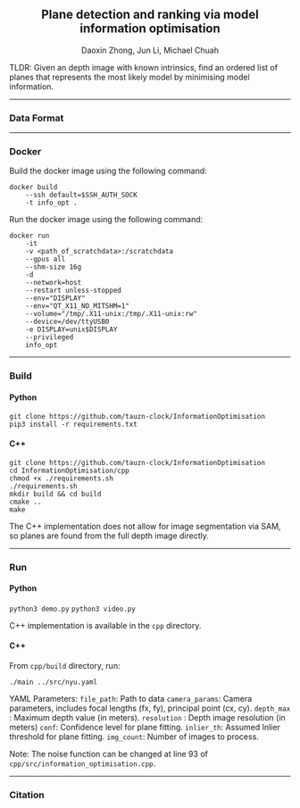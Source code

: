 <div align="center">
  
<h2> Plane detection and ranking via model information optimisation </h2>
<p>Daoxin Zhong, Jun Li, Michael Chuah</p>

</div>

TLDR: Given an depth image with known intrinsics, find an ordered list of planes that represents the most likely model by minimising model information.

---
### Data Format
---
### Docker

Build the docker image using the following command:

```
docker build 
    --ssh default=$SSH_AUTH_SOCK 
    -t info_opt .
```

Run the docker image using the following command:

```
docker run  
    -it 
    -v <path_of_scratchdata>:/scratchdata 
    --gpus all 
    --shm-size 16g  
    -d  
    --network=host  
    --restart unless-stopped  
    --env="DISPLAY"  
    --env="QT_X11_NO_MITSHM=1"  
    --volume="/tmp/.X11-unix:/tmp/.X11-unix:rw"   
    --device=/dev/ttyUSB0  
    -e DISPLAY=unix$DISPLAY  
    --privileged 
    info_opt
```
---
### Build

#### Python

```
git clone https://github.com/tauzn-clock/InformationOptimisation
pip3 install -r requirements.txt
```

#### C++

```
git clone https://github.com/tauzn-clock/InformationOptimisation
cd InformationOptimisation/cpp
chmod +x ./requirements.sh
./requirements.sh
mkdir build && cd build
cmake ..
make
```

The C++ implementation does not allow for image segmentation via SAM, so planes are found from the full depth image directly.

---

### Run

#### Python


`python3 demo.py`
`python3 video.py`

C++ implementation is available in the `cpp` directory.

#### C++

From `cpp/build` directory, run:

```
./main ../src/nyu.yaml
```

YAML Parameters:
`file_path`: Path to data
`camera_params`: Camera parameters, includes focal lengths (fx, fy), principal point (cx, cy).
`depth_max` : Maximum depth value (in meters).
`resolution` : Depth image resolution (in meters)
`conf`: Confidence level for plane fitting.
`inlier_th`: Assumed Inlier threshold for plane fitting.
`img_count`: Number of images to process.

Note: The noise function can be changed at line 93 of `cpp/src/information_optimisation.cpp`.

---

### Citation
